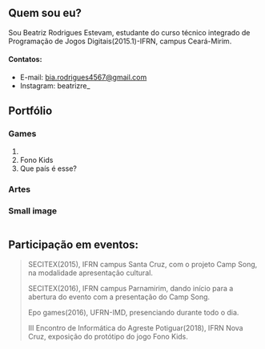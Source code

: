 ## [](#header-2)Quem sou eu?
Sou Beatriz Rodrigues Estevam, estudante do curso técnico integrado de Programação de Jogos Digitais(2015.1)-IFRN, campus Ceará-Mirim.

#### [](#header-4)Contatos:  

*  E-mail: bia.rodrigues4567@gmail.com
*  Instagram: beatrizre_

## [](#header-2)Portfólio
### [](#header-3)Games  
1.  
2.  Fono Kids
3.  Que país é esse?  
### [](#header-3)Artes


### Small image
![]()


## [](#header-2)Participação em eventos:

> SECITEX(2015), IFRN campus Santa Cruz, com o projeto Camp Song, na modalidade apresentação cultural.  
>  
> SECITEX(2016), IFRN campus Parnamirim, dando início para a abertura do evento com a presentação do Camp Song.  
>
> Epo games(2016), UFRN-IMD, presenciando durante todo o dia.
>
> III Encontro de Informática do Agreste Potiguar(2018), IFRN Nova Cruz, exposição do protótipo do jogo Fono Kids.
